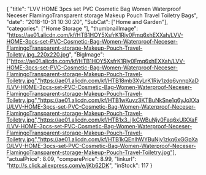 {
	"title": "LVV HOME 3pcs set PVC Cosmetic Bag Women Waterproof Neceser FlamingoTransparent storage Makeup Pouch Travel Toiletry Bags",
	"date": "2018-10-31 10:30:20",
	"SubCat": ["Home and Garden"],
	"categories": ["Home Storage "],
	"thumbnailImage": "https://ae01.alicdn.com/kf/HTB1HOY5XsfrK1Rjy0Fmq6xhEXXah/LVV-HOME-3pcs-set-PVC-Cosmetic-Bag-Women-Waterproof-Neceser-FlamingoTransparent-storage-Makeup-Pouch-Travel-Toiletry.jpg_220x220.jpg",
	"BigImage": ["https://ae01.alicdn.com/kf/HTB1HOY5XsfrK1Rjy0Fmq6xhEXXah/LVV-HOME-3pcs-set-PVC-Cosmetic-Bag-Women-Waterproof-Neceser-FlamingoTransparent-storage-Makeup-Pouch-Travel-Toiletry.jpg","https://ae01.alicdn.com/kf/HTB18mb3XyLrK1Rjy1zdq6ynnpXaD/LVV-HOME-3pcs-set-PVC-Cosmetic-Bag-Women-Waterproof-Neceser-FlamingoTransparent-storage-Makeup-Pouch-Travel-Toiletry.jpg","https://ae01.alicdn.com/kf/HTB1wKuvz3KTBuNkSne1q6yJoXXaU/LVV-HOME-3pcs-set-PVC-Cosmetic-Bag-Women-Waterproof-Neceser-FlamingoTransparent-storage-Makeup-Pouch-Travel-Toiletry.jpg","https://ae01.alicdn.com/kf/HTB1x3_jIkCWBuNjy0Faq6xUlXXaF/LVV-HOME-3pcs-set-PVC-Cosmetic-Bag-Women-Waterproof-Neceser-FlamingoTransparent-storage-Makeup-Pouch-Travel-Toiletry.jpg","https://ae01.alicdn.com/kf/HTB1kQEnIhWYBuNjy1zkq6xGGpXaO/LVV-HOME-3pcs-set-PVC-Cosmetic-Bag-Women-Waterproof-Neceser-FlamingoTransparent-storage-Makeup-Pouch-Travel-Toiletry.jpg"],
	"actualPrice": 8.09,
	"comparePrice": 8.99,
	"linkurl": "http://s.click.aliexpress.com/e/jKb62DK",
	"inStock": 117
}
